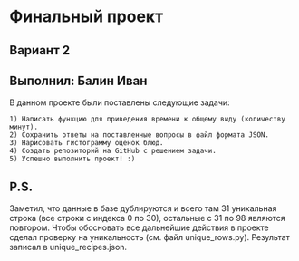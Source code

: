 # Финальный проект
## Вариант 2
## Выполнил: Балин Иван

В данном проекте были поставлены следующие задачи:

    1) Написать функцию для приведения времени к общему виду (количеству минут).
    2) Сохранить ответы на поставленные вопросы в файл формата JSON.
    3) Нарисовать гистограмму оценок блюд.
    4) Создать репозиторий на GitHub с решением задачи.
    5) Успешно выполнить проект! :)

## P.S.
Заметил, что данные в базе дублируются и всего там 31 уникальная строка (все строки с индекса 0 по 30), остальные с 31 по 98 являются повтором. Чтобы обосновать все дальнейшие действия в проекте сделал проверку на уникальность (см. файл unique_rows.py). Результат записал в unique_recipes.json.